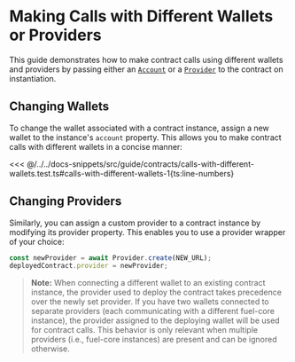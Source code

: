 # Making Calls with Different Wallets or Providers

This guide demonstrates how to make contract calls using different wallets and providers by passing either an [`Account`](https://fuels-ts-docs-api.vercel.app/classes/_fuel_ts_account.Account.html) or a [`Provider`](https://fuels-ts-docs-api.vercel.app/classes/_fuel_ts_account.Provider.html) to the contract on instantiation.

## Changing Wallets

To change the wallet associated with a contract instance, assign a new wallet to the instance's `account` property. This allows you to make contract calls with different wallets in a concise manner:

<<< @/../../docs-snippets/src/guide/contracts/calls-with-different-wallets.test.ts#calls-with-different-wallets-1{ts:line-numbers}

## Changing Providers

Similarly, you can assign a custom provider to a contract instance by modifying its provider property. This enables you to use a provider wrapper of your choice:

<!-- TODO: Replace with a proper snippet. We lost this snippet because this test had to be removed/changed -->

```ts
const newProvider = await Provider.create(NEW_URL);
deployedContract.provider = newProvider;
```

> **Note:** When connecting a different wallet to an existing contract instance, the provider used to deploy the contract takes precedence over the newly set provider. If you have two wallets connected to separate providers (each communicating with a different fuel-core instance), the provider assigned to the deploying wallet will be used for contract calls. This behavior is only relevant when multiple providers (i.e., fuel-core instances) are present and can be ignored otherwise.
